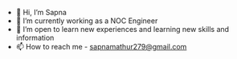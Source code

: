- 👋 Hi, I’m Sapna
- 💼 I’m currently working as a NOC Engineer
- 🧐 I’m open to learn new experiences and learning new skills and information
- 📫 How to reach me - sapnamathur279@gmail.com

<!---
Sapna-Mathur/Sapna-Mathur is a ✨ special ✨ repository because its `README.md` (this file) appears on your GitHub profile.
You can click the Preview link to take a look at your changes.
--->
